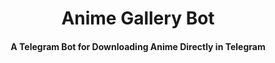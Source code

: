 
<h1 align="center"><b>Anime Gallery Bot</b></h1>

<h4 align="center">A Telegram Bot for Downloading Anime Directly in Telegram</h4>

